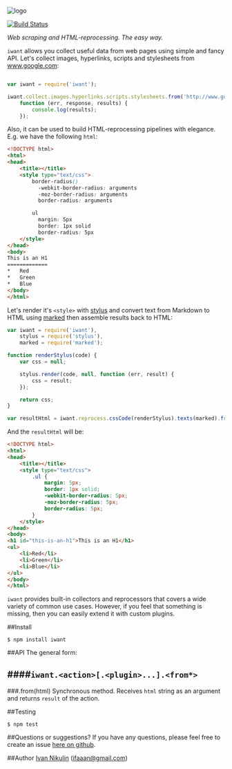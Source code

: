 ![logo](https://raw.github.com/inikulin/iwant/master/logo.png)  

[![Build Status](http://img.shields.io/travis/inikulin/iwant.svg?style=flat-square)](https://travis-ci.org/inikulin/iwant)



*Web scraping and HTML-reprocessing. The easy way.*

`iwant` allows you collect useful data from web pages using simple and fancy API. Let's collect images, hyperlinks, scripts and stylesheets from www.google.com:

```js

var iwant = require('iwant');

iwant.collect.images.hyperlinks.scripts.stylesheets.from('http://www.google.com',
    function (err, response, results) {
        console.log(results);
    });

```

Also, it can be used to build HTML-reprocessing pipelines with elegance. E.g. we have the following `html`:
```html
<!DOCTYPE html>
<html>
<head>
    <title></title>
    <style type="text/css">
        border-radius()
          -webkit-border-radius: arguments
          -moz-border-radius: arguments
          border-radius: arguments

        ul
          margin: 5px
          border: 1px solid
          border-radius: 5px
    </style>
</head>
<body>
This is an H1
=============
*   Red
*   Green
*   Blue
</body>
</html>
```

Let's render it's `<style>` with [stylus](https://github.com/learnboost/stylus) and convert text from Markdown to HTML using [marked](https://github.com/chjj/marked) then assemble results back to HTML: 

```js
var iwant = require('iwant'),
    stylus = require('stylus'),
    marked = require('marked');

function renderStylus(code) {
    var css = null;

    stylus.render(code, null, function (err, result) {
        css = result;
    });

    return css;
}

var resultHtml = iwant.reprocess.cssCode(renderStylus).texts(marked).fromHtml(html);
```

And the `resultHtml` will be:
```html
<!DOCTYPE html>
<html>
<head>
    <title></title>
    <style type="text/css">
        .ul {
            margin: 5px;
            border: 1px solid;
            -webkit-border-radius: 5px;
            -moz-border-radius: 5px;
            border-radius: 5px;
        }
    </style>
</head>
<body>
<h1 id="this-is-an-h1">This is an H1</h1>
<ul>
    <li>Red</li>
    <li>Green</li>
    <li>Blue</li>
</ul>
</body>
</html>
```

`iwant` provides built-in collectors and reprocessors that covers a wide variety of common use cases. However, if you feel that something is missing, then you can easily extend it with custom plugins.   

##Install
```
$ npm install iwant
```

##API
The general form:

####```iwant.<action>[.<plugin>...].<from*>```
---------------------------------------

###.from(html) 
Synchronous method. Receives `html` string as an argument and returns `result` of the action.

##Testing
```
$ npm test
```

##Questions or suggestions?
If you have any questions, please feel free to create an issue [here on github](https://github.com/inikulin/iwant/issues).


##Author
[Ivan Nikulin](https://github.com/inikulin) (ifaaan@gmail.com)

